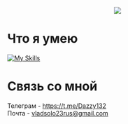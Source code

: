 <div align="center">
  <p>
    <a href="https://github.com/anuraghazra/github-readme-stats">
      <img src="https://github-readme-stats.vercel.app/api?username=dazzy132&count_private=true&show_icons=true&theme=github_dark">
    </a>
  </p>
  <p>
</div>


# Что я умею
[![My Skills](https://skillicons.dev/icons?i=py,django,fastapi,html,css,js,ts,react,redux,github,mysql,vscode)](https://skillicons.dev)

# Связь со мной
Телеграм - https://t.me/Dazzy132 <br>
Почта - vladsolo23rus@gmail.com
